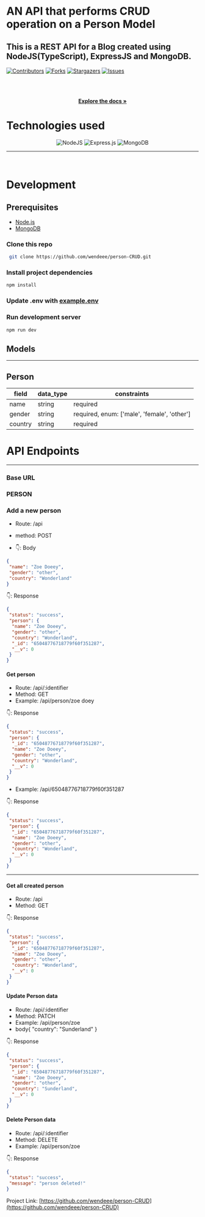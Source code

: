 <!-- ABOUT THE PROJECT -->

# AN API that performs CRUD operation on a Person Model

## This is a REST API for a Blog created using NodeJS(TypeScript), ExpressJS and MongoDB.

[![Contributors][contributors-shield]][contributors-url]
[![Forks][forks-shield]][forks-url]
[![Stargazers][stars-shield]][stars-url]
[![Issues][issues-shield]][issues-url]

<!-- PROJECT LOGO -->
<br />
<div align="center">

  <p align="center">
    <br />
    <a href="https://github.com/wendeee/person-CRUD/blob/main/README.md"><strong>Explore the docs »</strong></a>
    <br />
    
  </p>
</div>

# Technologies used

<div align="center">

![NodeJS](https://img.shields.io/badge/node.js-6DA55F?style=for-the-badge&logo=node.js&logoColor=white)
![Express.js](https://img.shields.io/badge/express.js-%23404d59.svg?style=for-the-badge&logo=express&logoColor=%2361DAFB)
![MongoDB](https://img.shields.io/badge/MongoDB-%234ea94b.svg?style=for-the-badge&logo=mongodb&logoColor=white)

</div>

---

<br>

# Development

## Prerequisites

- [Node.js](https://nodejs.org/en/download/)
- [MongoDB](https://www.mongodb.com/docs/manual/installation/)

### Clone this repo

```sh
 git clone https://github.com/wendeee/person-CRUD.git
```

### Install project dependencies

```sh
npm install
```

### Update .env with [example.env](https://github.com/wendeee/person-CRUD/blob/main/example.env)

### Run development server

```sh
npm run dev
```

## Models

---

## Person

| field   | data_type | constraints                                 |
| ------- | --------- | ------------------------------------------- |
| name    | string    | required                                    |
| gender  | string    | required, enum: ['male', 'female', 'other'] |
| country | string    | required                                    |

# API Endpoints

---

### Base URL

<!-- - https://linkup.cyclic.app -->

### PERSON

### Add a new person

- Route: /api
- method: POST

- 👇: Body

```json
{
 "name": "Zoe Doeey",
 "gender": "other",
 "country": "Wonderland"
}
```

👇: Response

```json
{
 "status": "success",
 "person": {
  "name": "Zoe Doeey",
  "gender": "other",
  "country": "Wonderland",
  "_id": "65048776718779f60f351287",
  "__v": 0
 }
}
```

#### Get person

- Route: /api/:identifier
- Method: GET
- Example: /api/person/zoe doey

👇: Response

```json
{
 "status": "success",
 "person": {
  "_id": "65048776718779f60f351287",
  "name": "Zoe Doeey",
  "gender": "other",
  "country": "Wonderland",
  "__v": 0
 }
}
```

- Example: /api/65048776718779f60f351287

👇: Response

```json
{
 "status": "success",
 "person": {
  "_id": "65048776718779f60f351287",
  "name": "Zoe Doeey",
  "gender": "other",
  "country": "Wonderland",
  "__v": 0
 }
}
```

---

#### Get all created person

- Route: /api
- Method: GET

👇: Response

```json
{
 "status": "success",
 "person": {
  "_id": "65048776718779f60f351287",
  "name": "Zoe Doeey",
  "gender": "other",
  "country": "Wonderland",
  "__v": 0
 }
}
```

#### Update Person data

- Route: /api/:identifier
- Method: PATCH
- Example: /api/person/zoe
- body{
  "country": "Sunderland"
  }

👇: Response

```json
{
 "status": "success",
 "person": {
  "_id": "65048776718779f60f351287",
  "name": "Zoe Doeey",
  "gender": "other",
  "country": "Sunderland",
  "__v": 0
 }
}
```

#### Delete Person data

- Route: /api/:identifier
- Method: DELETE
- Example: /api/person/zoe

👇: Response

```json
{
 "status": "success",
 "message": "person deleted!"
}
```

Project Link: [https://github.com/wendeee/person-CRUD](https://github.com/wendeee/person-CRUD)

<!-- MARKDOWN LINKS & IMAGES -->
<!-- https://www.markdownguide.org/basic-syntax/#reference-style-links -->

[contributors-shield]: https://img.shields.io/github/contributors/wendeee/person-CRUD.svg?style=for-the-badge
[contributors-url]: https://github.com/wendeee/person-CRUD/graphs/contributors
[forks-shield]: https://img.shields.io/github/forks/wendeee/person-CRUD.svg?style=for-the-badge
[forks-url]: https://github.com/wendeee/person-CRUD/network/members
[stars-shield]: https://img.shields.io/github/stars/wendeee/person-CRUD.svg?style=for-the-badge
[stars-url]: https://github.com/wendeee/person-CRUD/stargazers
[issues-shield]: https://img.shields.io/github/issues/wendeee/person-CRUD.svg?style=for-the-badge
[issues-url]: https://github.com/wendeee/person-CRUD/issues
[license-shield]: https://img.shields.io/github/license/wendeee/person-CRUD.svg?style=for-the-badge
[license-url]: https://github.com/wendeee/person-CRUD/blob/master/LICENSE.txt
[linkedin-shield]: https://img.shields.io/badge/-LinkedIn-black.svg?style=for-the-badge&logo=linkedin&colorB=555
